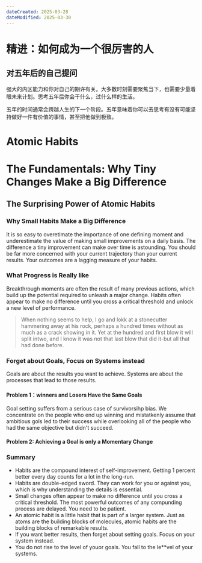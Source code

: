```yaml
---
dateCreated: 2025-03-28
dateModified: 2025-03-30
---
```

# 精进：如何成为一个很厉害的人

## 对五年后的自己提问

强大的内区能力和你对自己的期许有关。大多数时刻需要聚焦当下，也需要少量着眼未来计划。思考五年后你会干什么，过什么样的生活。

五年的时间通常会跨越人生的下一个阶段。五年意味着你可以去思考有没有可能坚持做好一件有价值的事情，甚至把他做到极致。

# Atomic Habits

# The Fundamentals: Why Tiny Changes Make a Big Difference
## The Surprising Power of Atomic Habits
### Why Small Habits Make a Big Difference

It is so easy to overetimate the importance of one defining moment and underestimate the value of making small improvements on a daily basis. The difference a tiny improvement can make over time is astounding. You should be far more concerned with your current trajectory than your current results. Your outcomes are a lagging measure of your habits.

### What Progress is Really like

Breakthrough moments are often the result of many previous actions, which build up the potential required to unleash a major change. Habits often appear to make no difference until you cross a critical threshold and unlock a new level of performance.

> When nothing seems to help, I go and lokk at a stonecutter hammering away at his rock, perhaps a hundred times without as much as a crack showing in it. Yet at the hundred and first blow it will split intwo, and I know it was not that last blow that did it-but all that had done before.

### Forget about Goals, Focus on Systems instead

Goals are about the results you want to achieve. Systems are about the processes that lead to those results.

#### Problem 1：winners and Losers Have the Same Goals

Goal setting suffers from a serious case of survivorsihp bias. We concentrate on the people who end up winning and mistatkenly assume that ambitious gols led to their success while overlooking all of the people who had the same objective but didn't succeed.

#### Problem 2: Achieving a Goal is only a Momentary Change

### Summary
- Habits are the compound interest of self-improvement. Getting 1 percent better every day counts for a lot in the long-run.
- Habits are double-edged sword. They can work for you or against you, which is why understanding the details is essential.
- Small changes often appear to make no difference until you cross a critical threshold. The most powerful outcomes of any compunding process are delayed. You need to be patient.
- An atomic habit is a little habit that is part of a larger system. Just as atoms are the building blocks of molecules, atomic habits are the building blocks of remarkable results.
- If you want better results, then forget about setting goals. Focus on your system instead.
- You do not rise to the level of youor goals. You fall to the le**vel of your systems.
